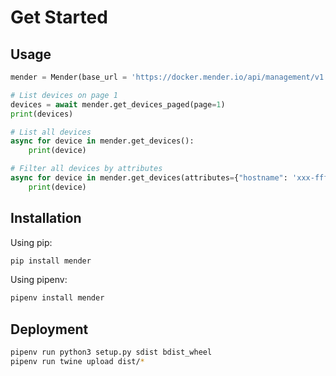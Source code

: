 # Get Started

## Usage

```py
mender = Mender(base_url = 'https://docker.mender.io/api/management/v1')

# List devices on page 1
devices = await mender.get_devices_paged(page=1)
print(devices)

# List all devices
async for device in mender.get_devices():
    print(device)

# Filter all devices by attributes
async for device in mender.get_devices(attributes={"hostname": 'xxx-ffffffffffff'}):
    print(device)
```

## Installation

Using pip:

```sh
pip install mender
```

Using pipenv:

```sh
pipenv install mender
```

## Deployment

```sh
pipenv run python3 setup.py sdist bdist_wheel
pipenv run twine upload dist/*
```

